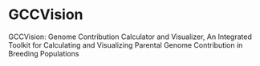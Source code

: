 # GCCVision
GCCVision: Genome Contribution Calculator and Visualizer, An Integrated Toolkit for Calculating and Visualizing Parental Genome Contribution in Breeding Populations
